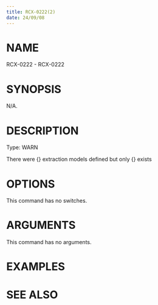 ```yaml
---
title: RCX-0222(2)
date: 24/09/08
---
```


# NAME

RCX-0222 - RCX-0222

# SYNOPSIS

N/A.

# DESCRIPTION

Type: WARN

There were {} extraction models defined but only {} exists

# OPTIONS

This command has no switches.

# ARGUMENTS

This command has no arguments.

# EXAMPLES

# SEE ALSO

